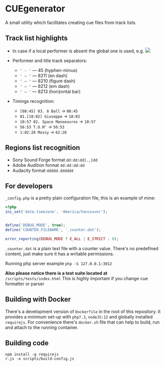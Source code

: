 CUEgenerator
=============
A small utility which facilitates creating cue files from track lists.

## Track list highlights

* In case if a local performer is absent the global one is used, e.g.
![](https://raw.github.com/dVaffection/cuegenerator/master/images/README/global-performer.png)

* Performer and title track separators:
    * `' - '` — 45 (hyphen-minus)
    * `' – '` — 8211 (en dash)
    * `' ‒ '` — 8210 (figure dash)
    * `' — '` — 8212 (em dash)
    * `' ― '` — 8213 (horizontal bar)
* Timings recognition:
    * `[08:45] 03. 8 Ball` → `08:45`
    * `01.[18:02] Giuseppe` → `18:02`
    * `10:57 02. Space Manoeuvres` → `10:57`
    * `56:53 T.O.M'` → `56:53`
    * `1:02:28 Mossy` → `62:28`

## Regions list recognition
* Sony Sound Forge format `dd:dd:dd[.,]dd`
* Adobe Audition format `dd:dd:dd:dd`
* Audacity format `ddddd.dddddd`

## For developers
`_config.php` is a pretty plain configuration file, this is an example of mine:
```php
<?php
ini_set('date.timezone', 'America/Vancouver');


define('DEBUG_MODE', true);
define('COUNTER_FILENAME', '_counter.dat');

error_reporting(DEBUG_MODE ? E_ALL | E_STRICT : 0);
```

`_counter.dat` is a plain text file with a counter value. There's no predefined content, just make sure it has a writable permissions.

Running php server example `php -S 127.0.0.1:3012`

**Also please notice there is a test suite located at** `/scripts/tests/index.html`
This is highly important if you change cue formatter or parser 

## Building with Docker
There's a development version of `Dockerfile` in the root of this repository. It provides a minimum set-up with `php7.3`, `nodeJS:12` and globally installed `requirejs`. For convenience there's `docker.sh` file that can help to build, run and attach to the running container.

## Building code
```
npm install -g requirejs
r.js -o scripts/build-config.js
```